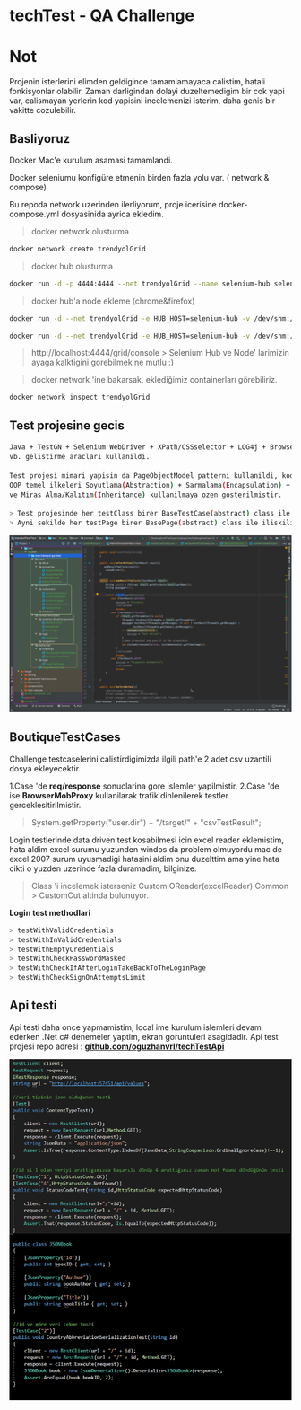 # techTest - QA Challenge
# Not

Projenin isterlerini elimden geldigince tamamlamayaca calistim, hatali fonkisyonlar olabilir. Zaman darligindan dolayi duzeltemedigim bir cok yapi var, calismayan yerlerin kod yapisini incelemenizi isterim, daha genis bir vakitte cozulebilir.

## Basliyoruz

Docker Mac'e kurulum asamasi tamamlandi.

Docker seleniumu konfigüre etmenin birden fazla yolu var. ( network & compose)

Bu repoda network uzerinden ilerliyorum, proje icerisine docker-compose.yml dosyasinida ayrica ekledim.

> docker network olusturma

```bash
docker network create trendyolGrid
```

> docker hub olusturma

```bash
docker run -d -p 4444:4444 --net trendyolGrid --name selenium-hub selenium/hub:3.11.0-dysprosium
```

> docker hub'a node ekleme (chrome&firefox)

```bash
docker run -d --net trendyolGrid -e HUB_HOST=selenium-hub -v /dev/shm:/dev/shm selenium/node-chrome:3.11.0-dysprosium
```
```bash
docker run -d --net trendyolGrid -e HUB_HOST=selenium-hub -v /dev/shm:/dev/shm selenium/node-firefox:3.11.0-dysprosium
```
> http://localhost:4444/grid/console > Selenium Hub ve Node' larimizin ayaga kalktigini gorebilmek ne mutlu :)

> docker network 'ine bakarsak, eklediğimiz containerları görebiliriz.

```bash
docker network inspect trendyolGrid
```



## Test projesine gecis

```bash
Java + TestGN + Selenium WebDriver + XPath/CSSselector + LOG4j + Browsermob Proxy + Allure(eklenmedi)
vb. gelistirme araclari kullanildi.

Test projesi mimari yapisin da PageObjectModel patterni kullanildi, kod yapisinda ise 
OOP temel ilkeleri Soyutlama(Abstraction) + Sarmalama(Encapsulation) + Çok-Şekillilik(Polymorphism)
ve Miras Alma/Kalıtım(Inheritance) kullanilmaya ozen gosterilmistir.

> Test projesinde her testClass birer BaseTestCase(abstract) class ile iliskilidir.
> Ayni sekilde her testPage birer BasePage(abstract) class ile iliskilidir.
```
![alt text](https://github.com/oguzhanvrl/techTest/blob/master/ss.png)


## BoutiqueTestCases
Challenge testcaselerini calistirdigimizda ilgili path'e 2 adet csv uzantili dosya ekleyecektir.

1.Case 'de **req/response** sonuclarina gore islemler yapilmistir.
2.Case 'de ise **BrowserMobProxy** kullanilarak trafik dinlenilerek testler gerceklesitirilmistir.

> System.getProperty("user.dir") + "/target/" + "csvTestResult";

Login testlerinde data driven test kosabilmesi icin excel reader eklemistim, hata aldim excel surumu yuzunden windos da problem olmuyordu mac de excel 2007 surum uyusmadigi hatasini aldim onu duzelttim ama yine hata cikti o yuzden uzerinde fazla duramadim, bilginize. 

> Class 'i incelemek isterseniz CustomIOReader(excelReader) Common > CustomCut altinda bulunuyor. 

**Login test methodlari**

```bash
> testWithValidCredentials 
> testWithInValidCredentials 
> testWithEmptyCredentials 
> testWithCheckPasswordMasked
> testWithCheckIfAfterLoginTakeBackToTheLoginPage
> testWithCheckSignOnAttemptsLimit
```


## Api testi
Api testi daha once yapmamistim, local ime kurulum islemleri devam ederken .Net c# denemeler yaptim, ekran goruntuleri asagidadir. Api test projesi repo adresi : **[github.com/oguzhanvrl/techTestApi](https://github.com/oguzhanvrl/techTestApi)**


![alt text](https://github.com/oguzhanvrl/techTestApi/blob/master/apiTest.PNG)
